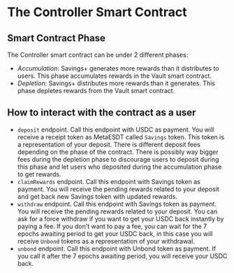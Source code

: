 # The Controller Smart Contract

## Smart Contract Phase

The Controller smart contract can be under 2 different phases:

- _Accumulation_: Savings+ generates more rewards than it distributes to users. This phase accumulates rewards in the Vault smart contract.
- _Depletion_: Savings+ distributes more rewards than it generates. This phase depletes rewards from the Vault smart contract.

## How to interact with the contract as a user

- `deposit` endpoint. Call this endpoint with USDC as payment. You will receive a receipt token as MetaESDT called `Savings` token. This token is a representation of your deposit. There is different deposit fees depending on the phase of the contract. There is possibly way bigger fees during the depletion phase to discourage users to deposit during this phase and let users who deposited during the accumulation phase to get rewards.
- `claimRewards` endpoint. Call this endpoint with Savings token as payment. You will receive the pending rewards related to your deposit and get back new Savings token with updated rewards.
- `withdraw` endpoint. Call this endpoint with Savings token as payment. You will receive the pending rewards related to your deposit. You can ask for a force withdraw if you want to get your USDC back instantly by paying a fee. If you don't want to pay a fee, you can wait for the 7 epochs awaiting period to get your USDC back, in this case you will receive `Unbond` tokens as a representation of your withdrawal.
- `unbond` endpoint. Call this endpoint with Unbond token as payment. If you call it after the 7 epochs awaiting period, you will receive your USDC back.
